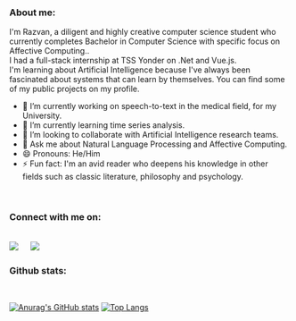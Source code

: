 
### About me:
I'm Razvan, a diligent and highly creative computer science student who currently completes Bachelor in Computer Science with specific focus on Affective Computing..<br/>
I had a full-stack internship at TSS Yonder on .Net and Vue.js.<br/>
I'm learning about Artificial Intelligence because I've always been fascinated about systems that can learn by themselves. You can find some of my public projects on my profile.

- 🔭 I’m currently working on speech-to-text in the medical field, for my University.
- 🌱 I’m currently learning time series analysis.
- 👯 I’m looking to collaborate with Artificial Intelligence research teams.
- 💬 Ask me about Natural Language Processing and Affective Computing.
- 😄 Pronouns: He/Him
- ⚡ Fun fact: I'm an avid reader who deepens his knowledge in other fields such as classic literature, philosophy and psychology.


<br/>


### Connect with me on:
<br>
<a target="_blank" href="https://www.linkedin.com/in/r%C4%83zvan-ispas-b286b5209/"><img src="https://img.shields.io/badge/-LinkedIn-0077B5?style=for-the-badge&logo=Linkedin&logoColor=white"></img></a>
&emsp;
<a target="_blank" href="https://twitter.com/Razvanip"><img src="https://img.shields.io/badge/-Twitter-1DA1F2?style=for-the-badge&logo=Twitter&logoColor=white"></img></a>
&emsp;

### Github stats:
<br>

[![Anurag's GitHub stats](https://github-readme-stats.vercel.app/api?username=Razvanip13)](https://github.com/anuraghazra/github-readme-stats)
[![Top Langs](https://github-readme-stats.vercel.app/api/top-langs/?username=Razvanip13&layout=compact)](https://github.com/anuraghazra/github-readme-stats)

